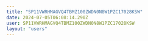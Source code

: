 ```yaml
---
title: "SP11VWRHMAGVQ4TBMZ100ZWDN0N8W1PZC17028KSW"
date: 2024-07-05T06:08:14.290Z
user: SP11VWRHMAGVQ4TBMZ100ZWDN0N8W1PZC17028KSW
layout: "users"
---
```

    